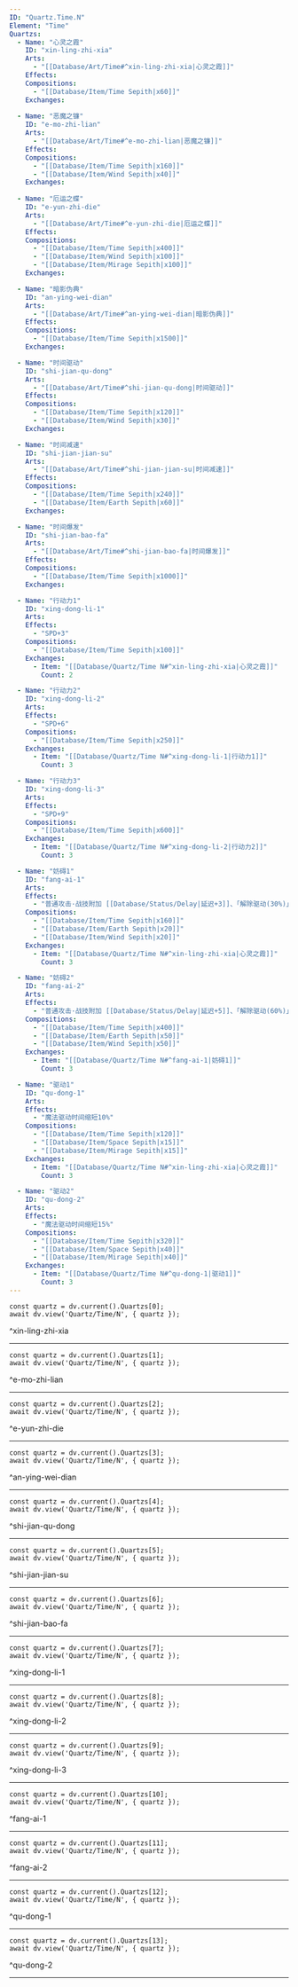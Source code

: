 ```yaml
---
ID: "Quartz.Time.N"
Element: "Time"
Quartzs:
  - Name: "心灵之霞"
    ID: "xin-ling-zhi-xia"
    Arts:
      - "[[Database/Art/Time#^xin-ling-zhi-xia|心灵之霞]]"
    Effects:
    Compositions:
      - "[[Database/Item/Time Sepith|x60]]"
    Exchanges:
    
  - Name: "恶魔之镰"
    ID: "e-mo-zhi-lian"
    Arts:
      - "[[Database/Art/Time#^e-mo-zhi-lian|恶魔之镰]]"
    Effects:
    Compositions:
      - "[[Database/Item/Time Sepith|x160]]"
      - "[[Database/Item/Wind Sepith|x40]]"
    Exchanges:
    
  - Name: "厄运之蝶"
    ID: "e-yun-zhi-die"
    Arts:
      - "[[Database/Art/Time#^e-yun-zhi-die|厄运之蝶]]"
    Effects:
    Compositions:
      - "[[Database/Item/Time Sepith|x400]]"
      - "[[Database/Item/Wind Sepith|x100]]"
      - "[[Database/Item/Mirage Sepith|x100]]"
    Exchanges:

  - Name: "暗影伪典"
    ID: "an-ying-wei-dian"
    Arts:
      - "[[Database/Art/Time#^an-ying-wei-dian|暗影伪典]]"
    Effects:
    Compositions:
      - "[[Database/Item/Time Sepith|x1500]]"
    Exchanges:

  - Name: "时间驱动"
    ID: "shi-jian-qu-dong"
    Arts:
      - "[[Database/Art/Time#^shi-jian-qu-dong|时间驱动]]"
    Effects:
    Compositions:
      - "[[Database/Item/Time Sepith|x120]]"
      - "[[Database/Item/Wind Sepith|x30]]"
    Exchanges:

  - Name: "时间减速"
    ID: "shi-jian-jian-su"
    Arts:
      - "[[Database/Art/Time#^shi-jian-jian-su|时间减速]]"
    Effects:
    Compositions:
      - "[[Database/Item/Time Sepith|x240]]"
      - "[[Database/Item/Earth Sepith|x60]]"
    Exchanges:

  - Name: "时间爆发"
    ID: "shi-jian-bao-fa"
    Arts:
      - "[[Database/Art/Time#^shi-jian-bao-fa|时间爆发]]"
    Effects:
    Compositions:
      - "[[Database/Item/Time Sepith|x1000]]"
    Exchanges:

  - Name: "行动力1"
    ID: "xing-dong-li-1"
    Arts:
    Effects:
      - "SPD+3"
    Compositions:
      - "[[Database/Item/Time Sepith|x100]]"
    Exchanges:
      - Item: "[[Database/Quartz/Time N#^xin-ling-zhi-xia|心灵之霞]]"
        Count: 2

  - Name: "行动力2"
    ID: "xing-dong-li-2"
    Arts:
    Effects:
      - "SPD+6"
    Compositions:
      - "[[Database/Item/Time Sepith|x250]]"
    Exchanges:
      - Item: "[[Database/Quartz/Time N#^xing-dong-li-1|行动力1]]"
        Count: 3

  - Name: "行动力3"
    ID: "xing-dong-li-3"
    Arts:
    Effects:
      - "SPD+9"
    Compositions:
      - "[[Database/Item/Time Sepith|x600]]"
    Exchanges:
      - Item: "[[Database/Quartz/Time N#^xing-dong-li-2|行动力2]]"
        Count: 3

  - Name: "妨碍1"
    ID: "fang-ai-1"
    Arts:
    Effects:
      - "普通攻击·战技附加 [[Database/Status/Delay|延迟+3]]、「解除驱动(30%)」"
    Compositions:
      - "[[Database/Item/Time Sepith|x160]]"
      - "[[Database/Item/Earth Sepith|x20]]"
      - "[[Database/Item/Wind Sepith|x20]]"
    Exchanges:
      - Item: "[[Database/Quartz/Time N#^xin-ling-zhi-xia|心灵之霞]]"
        Count: 3

  - Name: "妨碍2"
    ID: "fang-ai-2"
    Arts:
    Effects:
      - "普通攻击·战技附加 [[Database/Status/Delay|延迟+5]]、「解除驱动(60%)」"
    Compositions:
      - "[[Database/Item/Time Sepith|x400]]"
      - "[[Database/Item/Earth Sepith|x50]]"
      - "[[Database/Item/Wind Sepith|x50]]"
    Exchanges:
      - Item: "[[Database/Quartz/Time N#^fang-ai-1|妨碍1]]"
        Count: 3

  - Name: "驱动1"
    ID: "qu-dong-1"
    Arts:
    Effects:
      - "魔法驱动时间缩短10%"
    Compositions:
      - "[[Database/Item/Time Sepith|x120]]"
      - "[[Database/Item/Space Sepith|x15]]"
      - "[[Database/Item/Mirage Sepith|x15]]"
    Exchanges:
      - Item: "[[Database/Quartz/Time N#^xin-ling-zhi-xia|心灵之霞]]"
        Count: 3

  - Name: "驱动2"
    ID: "qu-dong-2"
    Arts:
    Effects:
      - "魔法驱动时间缩短15%"
    Compositions:
      - "[[Database/Item/Time Sepith|x320]]"
      - "[[Database/Item/Space Sepith|x40]]"
      - "[[Database/Item/Mirage Sepith|x40]]"
    Exchanges:
      - Item: "[[Database/Quartz/Time N#^qu-dong-1|驱动1]]"
        Count: 3
---
```

```dataviewjs
const quartz = dv.current().Quartzs[0];
await dv.view('Quartz/Time/N', { quartz });
```
^xin-ling-zhi-xia

---

```dataviewjs
const quartz = dv.current().Quartzs[1];
await dv.view('Quartz/Time/N', { quartz });
```
^e-mo-zhi-lian

---

```dataviewjs
const quartz = dv.current().Quartzs[2];
await dv.view('Quartz/Time/N', { quartz });
```
^e-yun-zhi-die

---

```dataviewjs
const quartz = dv.current().Quartzs[3];
await dv.view('Quartz/Time/N', { quartz });
```
^an-ying-wei-dian

---

```dataviewjs
const quartz = dv.current().Quartzs[4];
await dv.view('Quartz/Time/N', { quartz });
```
^shi-jian-qu-dong

---

```dataviewjs
const quartz = dv.current().Quartzs[5];
await dv.view('Quartz/Time/N', { quartz });
```
^shi-jian-jian-su

---

```dataviewjs
const quartz = dv.current().Quartzs[6];
await dv.view('Quartz/Time/N', { quartz });
```
^shi-jian-bao-fa

---

```dataviewjs
const quartz = dv.current().Quartzs[7];
await dv.view('Quartz/Time/N', { quartz });
```
^xing-dong-li-1

---

```dataviewjs
const quartz = dv.current().Quartzs[8];
await dv.view('Quartz/Time/N', { quartz });
```
^xing-dong-li-2

---

```dataviewjs
const quartz = dv.current().Quartzs[9];
await dv.view('Quartz/Time/N', { quartz });
```
^xing-dong-li-3

---

```dataviewjs
const quartz = dv.current().Quartzs[10];
await dv.view('Quartz/Time/N', { quartz });
```
^fang-ai-1

---

```dataviewjs
const quartz = dv.current().Quartzs[11];
await dv.view('Quartz/Time/N', { quartz });
```
^fang-ai-2

---

```dataviewjs
const quartz = dv.current().Quartzs[12];
await dv.view('Quartz/Time/N', { quartz });
```
^qu-dong-1

---

```dataviewjs
const quartz = dv.current().Quartzs[13];
await dv.view('Quartz/Time/N', { quartz });
```
^qu-dong-2

---

